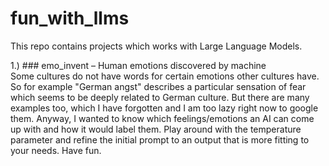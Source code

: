 # fun_with_llms

This repo contains projects which works with Large Language Models. 

1.) ### emo_invent – Human emotions discovered by machine<br>
Some cultures do not have words for certain emotions other cultures have. So for example "German angst" describes a particular sensation of fear which seems to be deeply related to German culture. But there are many examples too, which I have forgotten and I am too lazy right now to google them. Anyway, I wanted to know which feelings/emotions an AI can come up with and how it would label them. Play around with the temperature parameter and refine the initial prompt to an output that is more fitting to your needs. Have fun. 
